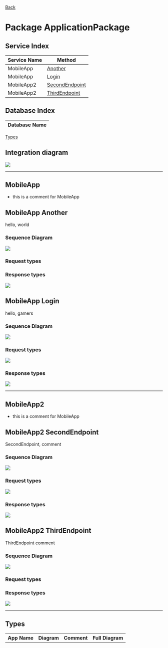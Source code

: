 
[Back](../README.md)
# Package ApplicationPackage

## Service Index
| Service Name | Method |
----|----
MobileApp | [Another](#MobileApp-Another) |
MobileApp | [Login](#MobileApp-Login) |
MobileApp2 | [SecondEndpoint](#MobileApp2-SecondEndpoint) |
MobileApp2 | [ThirdEndpoint](#MobileApp2-ThirdEndpoint) |

## Database Index
| Database Name |
----|


[Types](#Types)

## Integration diagram

![](ApplicationPackage_integration.svg)

---




## MobileApp

- this is a comment for MobileApp





## MobileApp Another

hello, world

### Sequence Diagram
![](MobileAppAnother.svg)

### Request types






### Response types


![](ServerAnotherdata-model-response0.svg)






## MobileApp Login

hello, gamers

### Sequence Diagram
![](MobileAppLogin.svg)

### Request types


![](ServerLogindata-model-parameter0.svg)






### Response types


![](MegaDatabaseLogindata-model-response1.svg)


---




## MobileApp2

- this is a comment for MobileApp





## MobileApp2 SecondEndpoint

SecondEndpoint, comment

### Sequence Diagram
![](MobileApp2SecondEndpoint.svg)

### Request types


![](ServerSecondEndpointdata-model-parameter0.svg)






### Response types


![](MegaDatabaseSecondEndpointdata-model-response1.svg)






## MobileApp2 ThirdEndpoint

ThirdEndpoint comment

### Sequence Diagram
![](MobileApp2ThirdEndpoint.svg)

### Request types






### Response types


![](ServerThirdEndpointdata-model-response0.svg)


---




## Types
<table>
<tr>
<th>App Name</th>
<th>Diagram</th>
<th>Comment</th>
<th>Full Diagram</th>
</tr>


</table>
